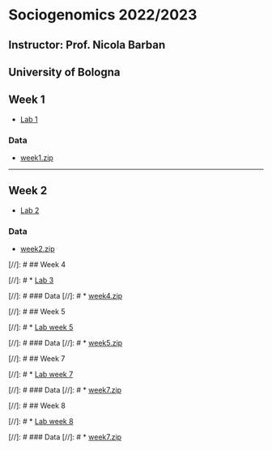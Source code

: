 # Sociogenomics 2022/2023
## Instructor: Prof. Nicola Barban
## University of Bologna


## Week 1

* [Lab 1](week1/lab1.md)

### Data
* [week1.zip](https://www.dropbox.com/s/mato9e1ovrom4ov/week1.zip?dl=0)
---

## Week 2

* [Lab 2](week2/lab2.md)

### Data
* [week2.zip](https://www.dropbox.com/s/apaal9fjpa01inc/week2.zip?dl=0)



[//]: #  ## Week 4

[//]: #  * [Lab 3](week4/lab3.md)

[//]: #  ### Data
[//]: # * [week4.zip](https://www.dropbox.com/s/z42fy0pp5zkmwi2/lab3.zip?dl=0)


[//]: # ## Week 5

[//]: # * [Lab week 5](week5/lab_week5.md)

[//]: # ### Data
[//]: # * [week5.zip](https://www.dropbox.com/s/spc85n0kwugau8v/week5.zip?dl=0)




[//]: # ## Week 7

[//]: # * [Lab week 7](week7/lab_week7.md)

[//]: # ### Data
[//]: # * [week7.zip](https://www.dropbox.com/s/ieer9l0tzsj6f9z/data_week7.zip?dl=0)



[//]: # ## Week 8

[//]: # * [Lab week 8](week8/lab_week8.md)

[//]: # ### Data
[//]: # * [week7.zip](https://www.dropbox.com/s/ieer9l0tzsj6f9z/data_week7.zip?dl=0)